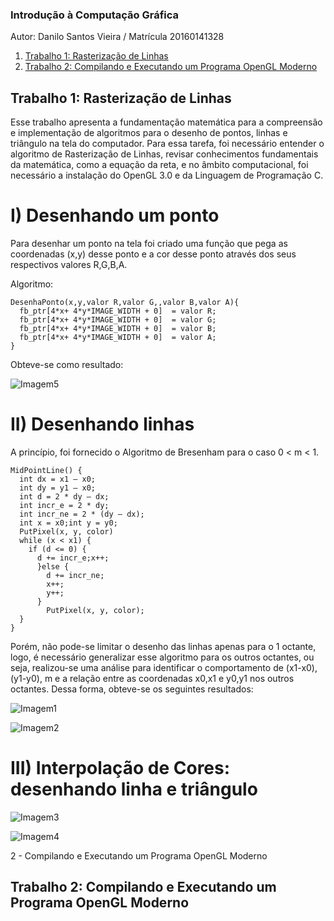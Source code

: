 ### Introdução à Computação Gráfica

Autor: Danilo Santos Vieira / Matrícula 20160141328

1. [Trabalho 1: Rasterização de Linhas](#introduction)
2. [Trabalho 2: Compilando e Executando um Programa OpenGL Moderno](#introduction2)


## Trabalho 1: Rasterização de Linhas <a name="introduction"></a>

Esse trabalho apresenta a fundamentação matemática para a compreensão e implementação de algoritmos para o desenho de pontos, linhas e triângulo na tela do computador. Para essa tarefa, foi necessário entender o algoritmo de Rasterização de Linhas, revisar conhecimentos fundamentais da matemática, como a equação da reta, e no âmbito computacional, foi necessário a instalação do OpenGL 3.0 e da Linguagem de Programação C.

# I) Desenhando um ponto

Para desenhar um ponto na tela foi criado uma função que pega as coordenadas (x,y) desse ponto e a cor desse ponto através dos seus respectivos valores R,G,B,A.

Algoritmo: 

```
DesenhaPonto(x,y,valor R,valor G,,valor B,valor A){
  fb_ptr[4*x+ 4*y*IMAGE_WIDTH + 0]  = valor R;
  fb_ptr[4*x+ 4*y*IMAGE_WIDTH + 0]  = valor G;
  fb_ptr[4*x+ 4*y*IMAGE_WIDTH + 0]  = valor B;
  fb_ptr[4*x+ 4*y*IMAGE_WIDTH + 0]  = valor A;
}  
```
Obteve-se como resultado: 

![Imagem5](https://user-images.githubusercontent.com/66951092/85498909-f9edad80-b5b6-11ea-9be6-353313f7d6ba.png)

# II) Desenhando linhas

A princípio, foi fornecido o Algoritmo de Bresenham para o caso 0 < m < 1.

```
MidPointLine() {
  int dx = x1 – x0;
  int dy = y1 – x0;
  int d = 2 * dy – dx;
  int incr_e = 2 * dy;
  int incr_ne = 2 * (dy – dx);
  int x = x0;int y = y0;
  PutPixel(x, y, color) 
  while (x < x1) {
    if (d <= 0) {
      d += incr_e;x++;
      }else {
        d += incr_ne;
        x++;
        y++;
      }
        PutPixel(x, y, color);
  }
}
```
Porém, não pode-se limitar o desenho das linhas apenas para o 1 octante, logo, é necessário generalizar esse algoritmo para os outros octantes, ou seja, realizou-se uma análise para identificar o comportamento de (x1-x0), (y1-y0), m e a relação entre as coordenadas x0,x1 e y0,y1 nos outros octantes. Dessa forma, obteve-se os seguintes resultados:


![Imagem1](https://user-images.githubusercontent.com/66951092/85497796-ed685580-b5b4-11ea-9c9b-f601a685a257.jpeg)

![Imagem2](https://user-images.githubusercontent.com/66951092/85497806-f22d0980-b5b4-11ea-984c-df3e296af453.jpeg)


# III) Interpolação de Cores: desenhando linha e triângulo


![Imagem3](https://user-images.githubusercontent.com/66951092/85497812-f3f6cd00-b5b4-11ea-9dbc-8eb6949782e0.jpeg)

![Imagem4](https://user-images.githubusercontent.com/66951092/85497816-f5c09080-b5b4-11ea-861d-40de34db9f80.jpeg)

2 - Compilando e Executando um Programa OpenGL Moderno


## Trabalho 2: Compilando e Executando um Programa OpenGL Moderno <a name="introduction2"></a>




